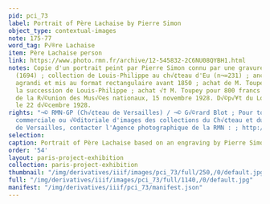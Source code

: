 ```yaml
---
pid: pci_73
label: Portrait of Père Lachaise by Pierre Simon
object_type: contextual-images
note: 175-77
word_tag: P√®re Lachaise
item: Père Lachaise person
link: https://www.photo.rmn.fr/archive/12-545832-2C6NU08QYBH1.html
notes: Copie d'un portrait peint par Pierre Simon connu par une gravure de Gantrel
  (1694) ; collection de Louis-Philippe au ch√¢teau d'Eu (n¬∞231) ; anciennement ovale,
  agrandi et mis au format rectangulaire avant 1850 ; achat de M. Toupey en 1851 √†
  la succession de Louis-Philippe ; achat √† M. Toupey pour 800 francs sur le budget
  de la R√©union des Mus√©es nationaux, 15 novembre 1928. D√©p√¥t du Louvre √† Versailles
  le 22 d√©cembre 1928.
rights: "¬© RMN-GP (Ch√¢teau de Versailles) / ¬© G√©rard Blot ; Pour toute utilisation
  commerciale ou √©ditoriale d'images des collections du Ch√¢teau et du domaine national
  de Versailles, contacter l'Agence photographique de la RMN : ; http://www.photo.rmn.fr/cf/htm/Search_New.aspx"
selection: 
caption: Portrait of Père Lachaise based on an engraving by Pierre Simon.
order: '54'
layout: paris-project-exhibition
collection: paris-project-exhibition
thumbnail: "/img/derivatives/iiif/images/pci_73/full/250,/0/default.jpg"
full: "/img/derivatives/iiif/images/pci_73/full/1140,/0/default.jpg"
manifest: "/img/derivatives/iiif/pci_73/manifest.json"
---
```


